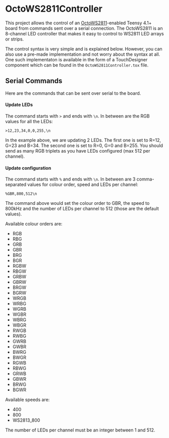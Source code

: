 # OctoWS2811Controller

This project allows the control of an [OctoWS2811](https://github.com/PaulStoffregen/OctoWS2811)-enabled
Teensy 4.1+ board from commands sent over a serial connection. The OctoWS2811 is an 8-channel LED controller that
makes it easy to control to WS2811 LED arrays or strips.

The control syntax is very simple and is explained below. However, you can also use a pre-made implementation and
not worry about the syntax at all. One such implementaton is available in the form of a TouchDesigner component 
which can be found in the `OctoWS2811Controller.tox` file.

## Serial Commands

Here are the commands that can be sent over serial to the board.

#### Update LEDs

The command starts with `>` and ends with `\n`. In between are the RGB values for all the LEDs:

```
>12,23,34,0,0,255,\n
```
In the example above, we are updating 2 LEDs. The first one is set to R=12, G=23 and B=34. The second one is set
to R=0, G=0 and B=255. You should send as many RGB triplets as you have LEDs configured (max 512 per channel).

#### Update configuration

The command starts with `%` and ends with `\n`. In between are 3 comma-separated values for colour order,
speed and LEDs per channel:

```
%GBR,800,512\n
```
The command above would set the colour order to GBR, the speed to 800kHz and the number of LEDs per channel to
512 (those are the default values).

Available colour orders are: 

  - RGB
  - RBG
  - GRB
  - GBR
  - BRG
  - BGR
  - RGBW
  - RBGW
  - GRBW
  - GBRW
  - BRGW
  - BGRW
  - WRGB
  - WRBG
  - WGRB
  - WGBR
  - WBRG
  - WBGR
  - RWGB
  - RWBG
  - GWRB
  - GWBR
  - BWRG
  - BWGR
  - RGWB
  - RBWG
  - GRWB
  - GBWR
  - BRWG
  - BGWR

Available speeds are:

  - 400
  - 800
  - WS2813_800

The number of LEDs per channel must be an integer between 1 and 512.
